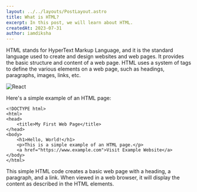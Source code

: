 ```yaml
---
layout: ../../layouts/PostLayout.astro
title: What is HTML?
excerpt: In this post, we will learn about HTML.
createdAt: 2023-07-31
author: iamdiksha
---
```


HTML stands for HyperText Markup Language, and it is the standard language used to create and design websites and web pages. It provides the basic structure and content of a web page. HTML uses a system of tags to define the various elements on a web page, such as headings, paragraphs, images, links, etc.

![React](../public/images/html.jpg)

Here's a simple example of an HTML page:

```
<!DOCTYPE html>
<html>
<head>
    <title>My First Web Page</title>
</head>
<body>
    <h1>Hello, World!</h1>
    <p>This is a simple example of an HTML page.</p>
    <a href="https://www.example.com">Visit Example Website</a>
</body>
</html>
```

This simple HTML code creates a basic web page with a heading, a paragraph, and a link. When viewed in a web browser, it will display the content as described in the HTML elements.
